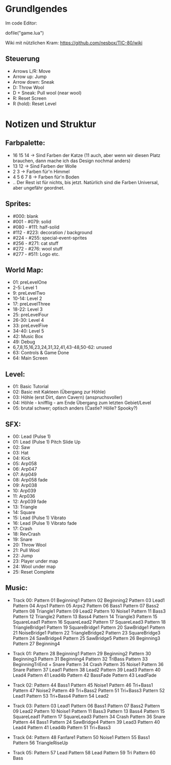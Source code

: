 # Grundlgendes

Im code Editor:

dofile("game.lua")

Wiki mit nützlichen Kram:
https://github.com/nesbox/TIC-80/wiki

## Steuerung 
- Arrows L/R: Move
- Arrow up: Jump
- Arrow down: Sneak
- D: Throw Wool
- D + Sneak: Pull wool (near wool)
- R: Reset Screen
- R (hold): Reset Level

# Notizen und Struktur

## Farbpalette:
- 16 15 14 -> Sind Farben der Katze (11 auch, aber wenn wir diesen Platz brauchen, dann mache ich das Design nochmal anders)
- 13 12 -> Sind Farben der Wolle
- 2 3 -> Farben für'n Himmel
- 4 5 6 7 8 -> Farben für'n Boden
- .. Der Rest ist für nichts, bis jetzt. Natürlich sind die Farben Universal, aber ungefähr geordnet.

## Sprites:
- #000: blank
- #001 - #079: solid
- #080 - #111: half-solid
- #112 - #223: decoration / background
- #224 - #255: special-event-sprites
- #256 - #271: cat stuff
- #272 - #276: wool stuff
- #277 - #511: Logo etc.

## World Map:
- 01: preLevelOne
- 2-5: Level 1
- 9: preLevelTwo
- 10-14: Level 2
- 17: preLevelThree
- 18-22: Level 3
- 25: preLevelFour
- 26-30: Level 4
- 33: preLevelFive
- 34-40: Level 5
- 42: Music Box
- 49: Debug
- 6,7,8,15,16,23,24,31,32,41,43-48,50-62: unused
- 63: Controls & Game Done
- 64: Main Screen

## Level:
- 01: Basic Tutorial
- 02: Basic mit Kakteen (Übergang zur Höhle)
- 03: Höhle (erst Dirt, dann Cavern) (anspruchsvoller)
- 04: Höhle - knifflig - am Ende Übergang zum letzten Gebiet/Level
- 05: brutal schwer; optisch anders (Castle? Hölle? Spooky?)

## SFX:
- 00: Lead (Pulse 1)
- 01: Lead (Pulse 1) Pitch Slide Up
- 02: Saw
- 03: Hat
- 04: Kick
- 05: Arp058
- 06: Arp047
- 07: Arp049
- 08: Arp058 fade
- 09: Arp038
- 10: Arp039
- 11: Arp036
- 12: Arp039 fade
- 13: Triangle
- 14: Square
- 15: Lead (Pulse 1) Vibrato
- 16: Lead (Pulse 1) Vibrato fade
- 17: Crash
- 18: RevCrash
- 19: Snare
- 20: Throw Wool
- 21: Pull Wool
- 22: Jump
- 23: Player under map
- 24: Wool under map
- 25: Reset Complete

## Music:
- Track 00:
Pattern 01	Beginning1
Pattern 02	Beginning2
Pattern 03	Lead1
Pattern 04	Arps1
Pattern 05	Arps2
Pattern 06	Bass1
Pattern 07	Bass2
Pattern 08	Triangle1
Pattern 09	Lead2
Pattern 10	Noise1
Pattern 11	Bass3
Pattern 12	Triangle2
Pattern 13	Bass4
Pattern 14	Triangle3
Pattern 15	SquareLead1
Pattern 16	SquareLead2
Pattern 17	SquareLead3
Pattern 18	TriangleBridge1
Pattern 19	SquareBridge1
Pattern 20	SawBridge1
Pattern 21	NoiseBridge1
Pattern 22	TriangleBridge2
Pattern 23	SquareBridge3
Pattern 24	SawBridge4
Pattern 25	SawBridge5
Pattern 26	Beginning3
Pattern 27	Beginning4

- Track 01:
Pattern 28	Beginning1
Pattern 29	Beginning2
Pattern 30	Beginning3
Pattern 31	Beginning4
Pattern 32	TriBass
Pattern 33	BeginningTriEnd + Snare
Pattern 34	Crash
Pattern 35	Noise1
Pattern 36	Snare
Pattern 37	Lead1
Pattern 38	Lead2
Pattern 39	Lead3
Pattern 40	Lead4
Pattern 41	Lead4b
Pattern 42	BassFade
Pattern 43	LeadFade

- Track 02:
Pattern 44	Bass1
Pattern 45	Noise1
Pattern 46	Tri+Bass1
Pattern 47	Noise2
Pattern 49	Tri+Bass2
Pattern 51	Tri+Bass3
Pattern 52	Lead1
Pattern 53	Tri+Bass4
Pattern 54	Lead2

- Track 03:
Pattern 03	Lead1
Pattern 06	Bass1
Pattern 07	Bass2
Pattern 09	Lead2
Pattern 10	Noise1
Pattern 11	Bass3
Pattern 13	Bass4
Pattern 15	SquareLead1
Pattern 17	SquareLead3
Pattern 34	Crash
Pattern 36	Snare
Pattern 44	Bass1
Pattern 24	SawBridge4
Pattern 39	Lead3
Pattern 40	Lead4
Pattern 41	Lead4b
Pattern 51	Tri+Bass3

- Track 04:
Pattern 48	Fanfare1
Pattern 50	Noise1
Pattern 55	Bass1
Pattern 56	TriangleRiseUp

- Track 05:
Pattern 57	Lead
Pattern 58	Lead
Pattern 59	Tri
Pattern 60	Bass
